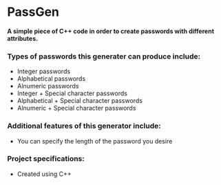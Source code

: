 # PassGen

**A simple piece of C++ code in order to create passwords with different attributes.**

### Types of passwords this generater can produce include:
- Integer passwords
- Alphabetical passwords
- Alnumeric passwords
- Integer + Special character passwords
- Alphabetical + Special character passwords
- Alnumeric + Special character passwords

### Additional features of this generator include:
- You can specify the length of the password you desire

### Project specifications:
- Created using C++
